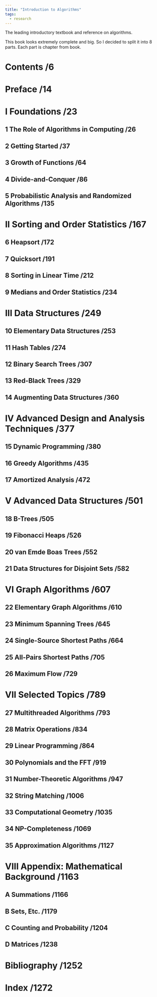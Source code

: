 ```yaml
---
title: "Introduction to Algorithms"
tags:
  - research
---
```


The leading introductory textbook and reference on algorithms.

This book looks extremely complete and big. So I decided to split it into 8
parts. Each part is chapter from book.

# Contents /6

# Preface /14

# I Foundations /23

## 1 The Role of Algorithms in Computing /26

## 2 Getting Started /37

## 3 Growth of Functions /64

## 4 Divide-and-Conquer /86

## 5 Probabilistic Analysis and Randomized Algorithms /135

# II Sorting and Order Statistics /167

## 6 Heapsort /172

## 7 Quicksort /191

## 8 Sorting in Linear Time /212

## 9 Medians and Order Statistics /234

# III Data Structures /249

## 10 Elementary Data Structures /253

## 11 Hash Tables /274

## 12 Binary Search Trees /307

## 13 Red-Black Trees /329

## 14 Augmenting Data Structures /360

# IV Advanced Design and Analysis Techniques /377

## 15 Dynamic Programming /380

## 16 Greedy Algorithms /435

## 17 Amortized Analysis /472

# V Advanced Data Structures /501

## 18 B-Trees /505

## 19 Fibonacci Heaps /526

## 20 van Emde Boas Trees /552

## 21 Data Structures for Disjoint Sets /582

# VI Graph Algorithms /607

## 22 Elementary Graph Algorithms /610

## 23 Minimum Spanning Trees /645

## 24 Single-Source Shortest Paths /664

## 25 All-Pairs Shortest Paths /705

## 26 Maximum Flow /729

# VII Selected Topics /789

## 27 Multithreaded Algorithms /793

## 28 Matrix Operations /834

## 29 Linear Programming /864

## 30 Polynomials and the FFT /919

## 31 Number-Theoretic Algorithms /947

## 32 String Matching /1006

## 33 Computational Geometry /1035

## 34 NP-Completeness /1069

## 35 Approximation Algorithms /1127

# VIII Appendix: Mathematical Background /1163

## A Summations /1166

## B Sets, Etc. /1179

## C Counting and Probability /1204

## D Matrices /1238

# Bibliography /1252

# Index /1272
